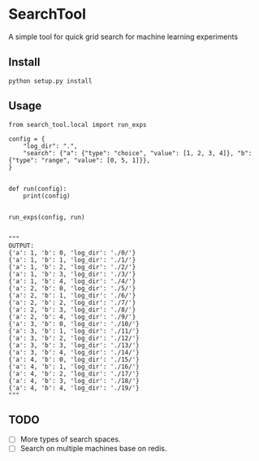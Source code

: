 # SearchTool

A simple tool for quick grid search for machine learning experiments

## Install

```
python setup.py install
```

## Usage

```
from search_tool.local import run_exps

config = {
    "log_dir": ".",
    "search": {"a": {"type": "choice", "value": [1, 2, 3, 4]}, "b": {"type": "range", "value": [0, 5, 1]}},
}


def run(config):
    print(config)


run_exps(config, run)


"""
OUTPUT:
{'a': 1, 'b': 0, 'log_dir': './0/'}
{'a': 1, 'b': 1, 'log_dir': './1/'}
{'a': 1, 'b': 2, 'log_dir': './2/'}
{'a': 1, 'b': 3, 'log_dir': './3/'}
{'a': 1, 'b': 4, 'log_dir': './4/'}
{'a': 2, 'b': 0, 'log_dir': './5/'}
{'a': 2, 'b': 1, 'log_dir': './6/'}
{'a': 2, 'b': 2, 'log_dir': './7/'}
{'a': 2, 'b': 3, 'log_dir': './8/'}
{'a': 2, 'b': 4, 'log_dir': './9/'}
{'a': 3, 'b': 0, 'log_dir': './10/'}
{'a': 3, 'b': 1, 'log_dir': './11/'}
{'a': 3, 'b': 2, 'log_dir': './12/'}
{'a': 3, 'b': 3, 'log_dir': './13/'}
{'a': 3, 'b': 4, 'log_dir': './14/'}
{'a': 4, 'b': 0, 'log_dir': './15/'}
{'a': 4, 'b': 1, 'log_dir': './16/'}
{'a': 4, 'b': 2, 'log_dir': './17/'}
{'a': 4, 'b': 3, 'log_dir': './18/'}
{'a': 4, 'b': 4, 'log_dir': './19/'}
"""
```

## TODO

- [ ] More types of search spaces.
- [ ] Search on multiple machines base on redis.
